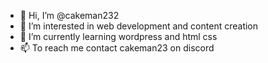 - 👋 Hi, I’m @cakeman232
- 👀 I’m interested in web development and content creation
- 🌱 I’m currently learning wordpress and html css
- 📫 To reach me contact cakeman23 on discord

<!---
cakeman232/cakeman232 is a ✨ special ✨ repository because its `README.md` (this file) appears on your GitHub profile.
You can click the Preview link to take a look at your changes.
--->
